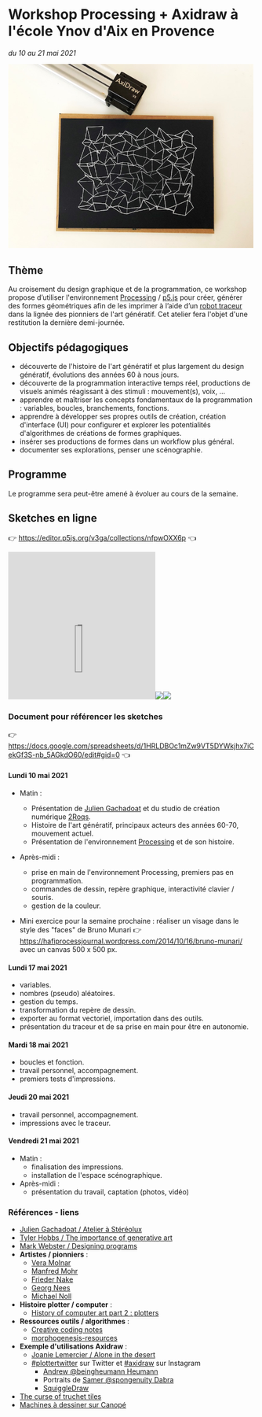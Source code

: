 # Workshop Processing + Axidraw à l'école Ynov d'Aix en Provence
*du 10 au 21 mai 2021*

<img src="axidraw.jpg" width="500px" />

## Thème
Au croisement du design graphique et de la programmation, ce workshop propose d’utiliser l'environnement [Processing](https://processingfoundation.org/) / [p5.js](https://p5js.org/) pour créer, générer des formes géométriques afin de les imprimer à l’aide d’un [robot traceur](https://www.axidraw.com/) dans la lignée des pionniers de l'art génératif. Cet atelier fera l'objet d'une restitution la dernière demi-journée.

## Objectifs pédagogiques
* découverte de l'histoire de l'art génératif et plus largement du design génératif, évolutions des années 60 à nous jours.
* découverte de la programmation interactive temps réel, productions de visuels animés réagissant à des stimuli : mouvement(s), voix, ... 
* apprendre et maîtriser les concepts fondamentaux de la programmation : variables, boucles, branchements, fonctions. 
* apprendre à développer ses propres outils de création, création d'interface (UI) pour configurer et explorer les potentialités d'algorithmes de créations de formes graphiques.
* insérer ses productions de formes dans un workflow plus général.
* documenter ses explorations, penser une scénographie. 

## Programme
Le programme sera peut-être amené à évoluer au cours de la semaine. 

## Sketches en ligne
👉 https://editor.p5js.org/v3ga/collections/nfpwOXX6p 👈

<a href=""><img src="Ynov_Aix_2021_cours01_random_rects.gif" height="300" /></a><a href=""><img src="Ynov_Aix_2021_cours02_errance.gif" height="300" /></a><a href="#"><img src="Ynov_Aix_2021_cours02_pointillismes.gif" height="300" /></a>

### Document pour référencer les sketches
👉 https://docs.google.com/spreadsheets/d/1HRLDBOc1mZw9VT5DYWkjhx7iCekGf3S-nb_5AGkdO60/edit#gid=0 👈

#### Lundi 10 mai 2021
* Matin : 
  * Présentation de [Julien Gachadoat](https://www.instagram.com/julienv3ga/) et du studio de création numérique [2Roqs](http://www.2roqs.fr/).
  * Histoire de l'art génératif, principaux acteurs des années 60-70, mouvement actuel.
  * Présentation de l'environnement [Processing](https://processingfoundation.org/) et de son histoire.
* Après-midi : 
  * prise en main de l'environnement Processing, premiers pas en programmation. 
  * commandes de dessin, repère graphique, interactivité clavier / souris.
  * gestion de la couleur.

* Mini exercice pour la semaine prochaine : réaliser un visage dans le style des "faces" de Bruno Munari 👉 https://hafiprocessjournal.wordpress.com/2014/10/16/bruno-munari/ avec un canvas 500 x 500 px.

#### Lundi 17 mai 2021
* variables.
* nombres (pseudo) aléatoires.
* gestion du temps.
* transformation du repère de dessin.
* exporter au format vectoriel, importation dans des outils. 
* présentation du traceur et de sa prise en main pour être en autonomie.
#### Mardi 18 mai 2021
* boucles et fonction.
* travail personnel, accompagnement.
* premiers tests d'impressions.
#### Jeudi 20 mai 2021
* travail personnel, accompagnement.
* impressions avec le traceur.
#### Vendredi 21 mai 2021
* Matin : 
  * finalisation des impressions.
  * installation de l'espace scénographique.
* Après-midi : 
  * présentation du travail, captation (photos, vidéo)

### Références - liens
* [Julien Gachadoat / Atelier à Stéréolux](https://github.com/v3ga/Workshop_Processing_Axidraw_Stereolux_2019)
* [Tyler Hobbs / The importance of generative art](https://tylerxhobbs.com/essays/2021/the-importance-of-generative-art)
* [Mark Webster / Designing programs](https://designingprograms.bitbucket.io/index.html)
* **Artistes / pionniers** : 
  * [Vera Molnar](https://vimeo.com/372579247)
  * [Manfred Mohr](https://www.emohr.com/)
  * [Frieder Nake](http://dada.compart-bremen.de/item/agent/68)
  * [Georg Nees](http://dada.compart-bremen.de/item/exhibition/164)
  * [Michael Noll](http://dada.compart-bremen.de/item/agent/16)
* **Histoire plotter / computer** : 
  * [History of computer art part 2 : plotters](https://piratefsh.github.io/2019/01/07/computer-art-history-part-2.html)
* **Ressources outils / algorithmes** : 
  * [Creative coding notes](https://github.com/cacheflowe/creative-coding-notes)
  * [morphogenesis-resources](https://github.com/jasonwebb/morphogenesis-resources)
* **Exemple d'utilisations Axidraw** : 
  * [Joanie Lemercier / Alone in the desert](https://www.youtube.com/watch?v=p_wbldFTOeA)
  * [#plottertwitter](https://twitter.com/hashtag/Plottertwitter) sur Twitter et [#axidraw](https://www.instagram.com/explore/tags/axidraw/) sur Instagram 
    * [Andrew @beingheumann Heumann](https://www.instagram.com/beingheumann/)
    * Portraits de [Samer @spongenuity Dabra](https://www.instagram.com/spongenuity/)
    * [SquiggleDraw](https://github.com/gwygonik/SquiggleDraw)
* [The curse of truchet tiles](https://arearugscarpet.blogspot.com/2014/04/the-curse-of-truchets-tiles.html)
* [Machines à dessiner sur Canopé](https://www.reseau-canope.fr/machines-a-dessiner)
